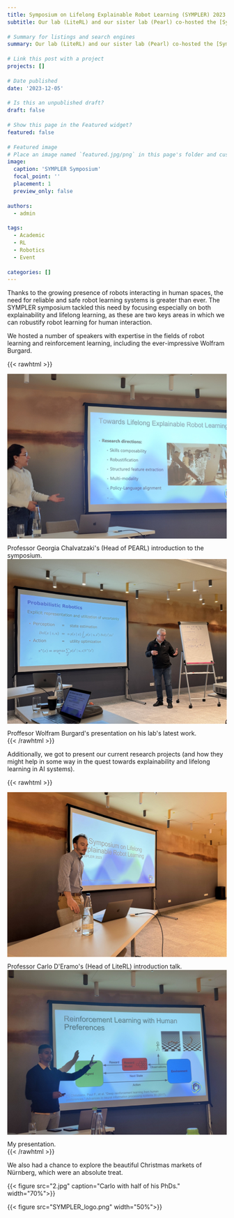 ```yaml
---
title: Symposium on Lifelong Explainable Robot Learning (SYMPLER) 2023 🦾
subtitle: Our lab (LiteRL) and our sister lab (Pearl) co-hosted the [Symposium on Lifelong and Explainable Robot Learning](https://sites.google.com/view/sympler/home) in Nürnberg.

# Summary for listings and search engines
summary: Our lab (LiteRL) and our sister lab (Pearl) co-hosted the [Symposium on Lifelong and Explainable Robot Learning](https://sites.google.com/view/sympler/home) in Nürnberg.

# Link this post with a project
projects: []

# Date published
date: '2023-12-05'

# Is this an unpublished draft?
draft: false

# Show this page in the Featured widget?
featured: false

# Featured image
# Place an image named `featured.jpg/png` in this page's folder and customize its options here.
image:
  caption: 'SYMPLER Symposium'
  focal_point: ''
  placement: 1
  preview_only: false

authors:
  - admin

tags:
  - Academic
  - RL
  - Robotics
  - Event

categories: []
---
```


Thanks to the growing presence of robots interacting in human spaces, the need for reliable and safe robot learning systems is greater than ever. The SYMPLER symposium tackled this need by focusing especially on both explainability and lifelong learning, as these are two keys areas in which we can robustify robot learning for human interaction.

We hosted a number of speakers with expertise in the fields of robot learning and reinforcement learning, including the ever-impressive Wolfram Burgard.

<!-- {{< figure src="wolfram.jpg" caption="Wolfram Burgard's presentation." width="50%">}} -->

{{< rawhtml >}}
  <div class="clearfix">
    <div class="img-container-2">
    <img src="3.jpg" style="margin-bottom: 10px">
    <figcaption>Professor Georgia Chalvatzaki's (Head of PEARL) introduction to the symposium.</figcaption>
    </div>
    <div class="img-container-2">
    <img src="wolfram.jpg" style="margin-bottom: 10px">
    <figcaption>
    Proffesor Wolfram Burgard's presentation on his lab's latest work.</figcaption>
    </div>
</div>
{{< /rawhtml >}}

Additionally, we got to present our current research projects (and how they might help in some way in the quest towards explainability and lifelong learning in AI systems).

{{< rawhtml >}}
  <div class="clearfix">
    <div class="img-container-2">
    <img src="featured_2.jpg" style="margin-bottom: 10px">
    <figcaption>Professor Carlo D'Eramo's (Head of LiteRL) introduction talk.</figcaption>
    </div>
    <div class="img-container-2">
    <img src="4.jpg" style="margin-bottom: 10px">
    <figcaption>
    My presentation.</figcaption>
    </div>
</div>
{{< /rawhtml >}}


We also had a chance to explore the beautiful Christmas markets of Nürnberg, which were an absolute treat.


{{< figure src="2.jpg" caption="Carlo with half of his PhDs." width="70%">}}


{{< figure src="SYMPLER_logo.png" width="50%">}}